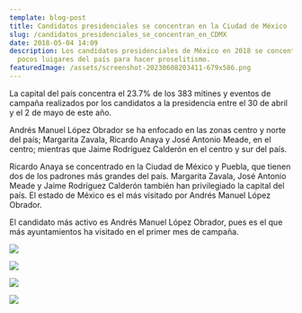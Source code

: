 ```yaml
---
template: blog-post
title: Candidatos presidenciales se concentran en la Ciudad de México
slug: /candidatos_presidenciales_se_concentran_en_CDMX
date: 2018-05-04 14:09
description: Los candidatos presidenciales de México en 2018 se concentraron en
  pocos luigares del país para hacer proselitismo.
featuredImage: /assets/screenshot-20230608203411-679x586.png
---
```

La capital del país concentra el 23.7% de los 383 mítines y eventos de campaña realizados por los candidatos a la presidencia entre el 30 de abril y el 2 de mayo de este año.

Andrés Manuel López Obrador se ha enfocado en las zonas centro y norte del país; Margarita Zavala, Ricardo Anaya y José Antonio Meade, en el centro; mientras que Jaime Rodríguez Calderón en el centro y sur del país.

Ricardo Anaya se concentrado en la Ciudad de México y Puebla, que tienen dos de los padrones más grandes del país. Margarita Zavala, José Antonio Meade y Jaime Rodríguez Calderón también han privilegiado la capital del país. El estado de México es el más visitado por Andrés Manuel López Obrador.

El candidato más activo es Andrés Manuel López Obrador, pues es el que más ayuntamientos ha visitado en el primer mes de campaña.

![](/assets/screenshot-20230608202956-1013x797.png)

![](/assets/screenshot-20230608203014-941x946.png)

![](/assets/screenshot-20230608203037-942x945.png)

![](/assets/screenshot-20230608203052-941x944.png)

![]()